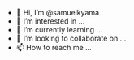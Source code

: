 - 👋 Hi, I’m @samuelkyama
- 👀 I’m interested in ...
- 🌱 I’m currently learning ...
- 💞️ I’m looking to collaborate on ...
- 📫 How to reach me ...

<!---
samuelkyama/samuelkyama is a ✨ special ✨ repository because its `README.md` (this file) appears on your GitHub profile.
You can click the Preview link to take a look at your changes.
--->
